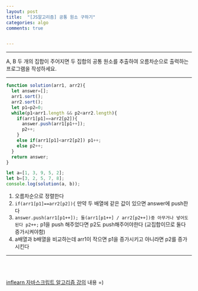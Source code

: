 ```yaml
---
layout: post
title:  "[JS알고리즘] 공통 원소 구하기"
categories: algo 
comments: true


---
```






---

A, B 두 개의 집합이 주어지면 두 집합의 공통 원소를 추출하여 오름차순으로 출력하는 프로그램을 작성하세요.

---





~~~javascript
function solution(arr1, arr2){
  let answer=[];
  arr1.sort();
  arr2.sort();
  let p1=p2=0;
  while(p1<arr1.length && p2<arr2.length){
    if(arr1[p1]==arr2[p2]){
      answer.push(arr1[p1++]);
      p2++;
    }
    else if(arr1[p1]<arr2[p2]) p1++;
    else p2++;
  }              
  return answer;
}

let a=[1, 3, 9, 5, 2];
let b=[3, 2, 5, 7, 8];
console.log(solution(a, b));
~~~



1. 오름차순으로 정렬한다
2. `if(arr1[p1]==arr2[p2]){` 만약 두 배열에 같은 값이 있으면 answer에 push한다
3. `answer.push(arr1[p1++]); 둘(arr1[p1++] / arr2[p2++])중 아무거나 넣어도 된다
         p2++;` p1을 push 해주었다면 p2도 push해주어야한다 (교집합이므로 둘다 증가시켜야함)
4. a배열과 b배열을 비교하는데 arr1이 작으면 p1을 증가시키고 아니라면 p2를 증가시킨다 

---



<br>

<br>

[inflearn 자바스크립트 알고리즘 강의](https://www.inflearn.com/course/%EC%9E%90%EB%B0%94%EC%8A%A4%ED%81%AC%EB%A6%BD%ED%8A%B8-%EC%95%8C%EA%B3%A0%EB%A6%AC%EC%A6%98-%EB%AC%B8%EC%A0%9C%ED%92%80%EC%9D%B4/dashboard) 내용 =)